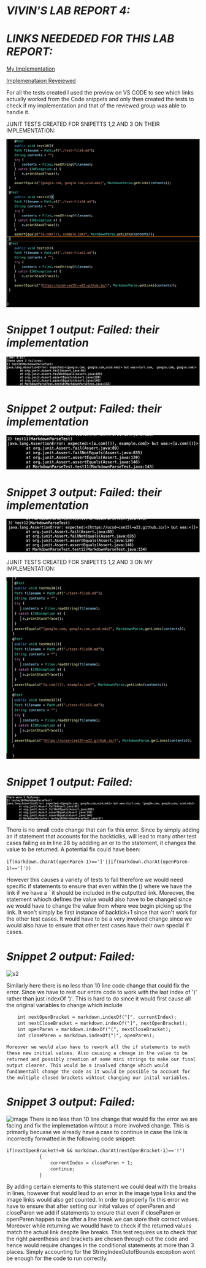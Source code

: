 # _**VIVIN'S LAB REPORT 4:**_

# _**LINKS NEEDEDED FOR THIS LAB REPORT:**_

[My Implementation](https://github.com/vivin2709/markdown-parse)

[Implemenataion Reveiewed](https://github.com/aldrincheung/markdown-parse)

For all the tests created I used the preview on VS CODE to see which links actually worked from the Code snippets and only then created the tests to check if my implementation and that of the reviewed group was able to handle it. 

JUNIT TESTS CREATED FOR SNIPETTS 1,2 AND 3 ON THEIR IMPLEMENTATION:

![THEIR IMPLEMETATION](testthem.png)

 # _**Snippet 1 output: Failed: their implementation**_

![snippet 1 test](S3(1)FAILREVIEW.png)

 # _**Snippet 2 output: Failed: their implementation**_

![snippet 2 test](s2failrevieww.png)

 # _**Snippet 3 output: Failed: their implementation**_

![snippet 3 test](s1failreveiew.png)

JUNIT TESTS CREATED FOR SNIPETTS 1,2 AND 3 ON MY IMPLEMENTATION:

![MY IMPLEMETATION](mytestsmarkdown.png)

 # _**Snippet 1 output: Failed:**_

![s1](ssm1.png)

There is no small code change that can fix this error. Since by simply adding an if statement that accounts for the backticlks, will lead to many other test cases failing as in line 28 by addding an or to the statement, it changes the value to be returned. A potential fix could have been:

``` if(markdown.charAt(openParen-1)==']'||if(markdown.charAt(openParen-1)==']')) ```

However this causes a variety of tests to fail therefore we would need specific if statements to ensure that even within the () where we have the link if we have a ` it should be included in the outputted link. Moreover, the statement whioch defines the value would also have to be changed since we would have to change the value from where wee begin picking up the link. It won't simply be first instance of backtick+1 since that won't work for the other test cases. It would have to be a very involved change since we would also have to ensure that other test cases have their own special if cases.

 # _**Snippet 2 output: Failed:**_

![s2](ssm2.png)

Similarly here there is no less than 10 line code change that could fix the error. Since we have to rest our entire code to work with the last index of ')' rather than just indexOf ')'. This is hard to do since it would first cause all the original variables to change which include 
```
    int nextOpenBracket = markdown.indexOf("[", currentIndex);
    int nextCloseBracket = markdown.indexOf("]", nextOpenBracket);
    int openParen = markdown.indexOf("(", nextCloseBracket);
    int closeParen = markdown.indexOf(")", openParen); 
```

    Moreover we would also have to rework all the if statements to math these new initial values. Also causing a chnage in the value to be returned and possibly creation of some mini strings to make our final output clearer. This would be a involved change which would fundamentall change the code as it would be possible to account for the multiple closed brackets wihtout changing our inital variables. 

 # _**Snippet 3 output: Failed:**_

![image](ssm3.png)
There is no less than 10 line change that would fix the error we are facing and fix the  implemetation wihtout a more involved change. This is primarily becuase we already have a case to continue in case the link is incorrectly formatted in the following code snippet:
``` 
if(nextOpenBracket!=0 && markdown.charAt(nextOpenBracket-1)=='!')
            {
                currentIndex = closeParen + 1;
                continue;
            } 

``` 
By adding certain elements to this statement we could deal with the breaks in lines, however that would lead to an error in the image type links and the image links would also get counted. In order to properly fix this error we have to ensure that after setting our inital values of openParen and closeParen we add if statements to ensure that even if closeParen or openParen happen to be after a line break we can store their correct values. Moreover while returning we woudld have to check if the returned values match the actual link despite line breaks. This test requires us to check that the right parenthesis and brackets are chosen through out the code and hence would require changes in the conditional statements at more than 3 places. Simply accounting for the StringIndexOutofBounds exception wont be enough for the code to run correctly. 